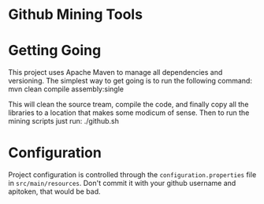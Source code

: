 # Github Mining Tools

# Getting Going
This project uses Apache Maven to manage all dependencies and versioning. The
simplest way to get going is to run the following command:
    mvn clean compile assembly:single

This will clean the source tream, compile the code, and finally copy all the
libraries to a location that makes some modicum of sense. Then to run the
mining scripts just run:
    ./github.sh

# Configuration
Project configuration is controlled through the `configuration.properties`
file in `src/main/resources`. Don't commit it with your github username
and apitoken, that would be bad.
